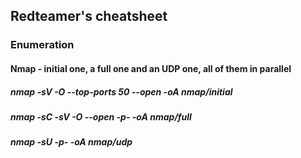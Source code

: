 ## Redteamer's cheatsheet

### Enumeration 

#### Nmap - initial one, a full one and an UDP one, all of them in parallel
##### nmap -sV -O --top-ports 50 --open -oA nmap/initial <ip or cidr> 
##### nmap -sC -sV -O --open -p- -oA nmap/full <ip or cidr> 
##### nmap -sU -p- -oA nmap/udp <ip or cidr> 
 
